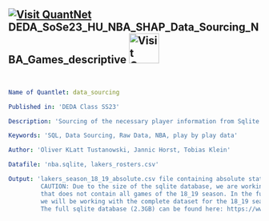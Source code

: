 ## [<img src="https://github.com/QuantLet/Styleguide-and-FAQ/blob/master/pictures/qloqo.png" alt="Visit QuantNet">](http://quantlet.de/) **DEDA_SoSe23_HU_NBA_SHAP_Data_Sourcing_NBA_Games_descriptive** [<img src="https://github.com/QuantLet/Styleguide-and-FAQ/blob/master/pictures/QN2.png" width="60" alt="Visit QuantNet 2.0">](http://quantlet.de/)

```yaml


Name of Quantlet: data_sourcing

Published in: 'DEDA Class SS23'

Description: 'Sourcing of the necessary player information from Sqlite database on play by play data from NBA games'

Keywords: 'SQL, Data Sourcing, Raw Data, NBA, play by play data'

Author: 'Oliver KLatt Tustanowski, Jannic Horst, Tobias Klein'

Datafile: 'nba.sqlite, lakers_rosters.csv'

Output: 'lakers_season_18_19_absolute.csv file containing absolute stats for each player for each game.
         CAUTION: Due to the size of the sqlite database, we are working here with a reduced dataset 
         that does not contain all games of the 18_19 season. In the further steps however, 
         we will be working with the complete dataset for the 18_19 season. 
         The full sqlite database (2.3GB) can be found here: https://www.kaggle.com/datasets/wyattowalsh/basketball'